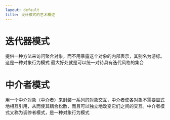 ```yaml
---
layout: default
title: 设计模式的艺术概述
---
```


迭代器模式
=
提供一种方法来访问聚合对象，而不用暴露这个对象的内部表示，其别名为游标。这是一种对象行为模式
最大好处就是可以统一对待具有迭代风格的集合


中介者模式
=
用一个中介对象（中介者）来封装一系列的对象交互，中介者使各对象不需要显式地相互引用，从而使其耦合松散，而且可以独立地改变它们之间的交互。中介者模式又称为调停者模式，是一种对象行为模式
